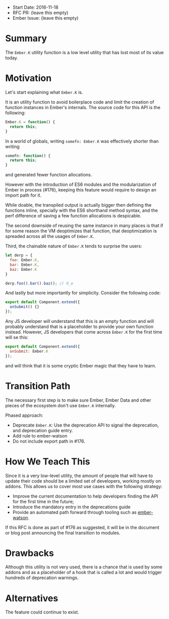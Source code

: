 - Start Date: 2016-11-18
- RFC PR: (leave this empty)
- Ember Issue: (leave this empty)

# Summary

The `Ember.K` utility function is a low level utility that has lost most of its value today.

# Motivation

Let's start explaining what `Ember.K` is.

It is an utility function to avoid boilerplace code and limit the creation of function instances
in Ember's internals. The source code for this API is the following:

```js
Ember.K = function() {
  return this;
}
```

In a world of globals, writing `somefn: Ember.K` was effectively shorter
than writing

```js
someFn: function() {
  return this;
}
```

and generated fewer function allocations.

However with the introduction of ES6 modules and the modularization of Ember
in process (#176), keeping this feature would require to design an import path for it.

While doable, the transpiled output is actually bigger then defining the functions
inline, specially with the ES6 shorthand method syntax, and the perf difference
of saving a few function allocations is despicable.

The second downside of reusing the same instance in many places is that if for
some reason the VM deoptimizes that function, that deoptimization is spreaded
across all the usages of `Ember.K`.

Third, the chainable nature of `Ember.K` tends to surprise the users:

```js
let derp = {
  foo: Ember.K,
  bar: Ember.K,
  baz: Ember.K
}

derp.foo().bar().baz(); // O_o
```

And lastly but more importantly for simplicity. Consider the following code:

```js
export default Component.extend({
  onSubmit() {}
});
```

Any JS developer will understand that this is an empty function and will probably understand
that is a placeholder to provide your own function instead. However, JS developers that come
across `Ember.K` for the first time will se this:


```js
export default Component.extend({
  onSubmit: Ember.K
});
```

and will think that it is some cryptic Ember magic that they have to learn.

# Transition Path

The necessary first step is to make sure Ember, Ember Data and other pieces of the
ecosystem don't use `Ember.K` internally.

Phased approach:
* Deprecate `Ember.K`: Use the deprecation API to signal the deprecation, and deprecation guide entry.
* Add rule to ember-watson
* Do not include export path in #176.

# How We Teach This

Since it is a very low-level utility,
the amount of people that will have to update their code should be a limited set of developers, working mostly on addons.
This allows us to cover most use cases with the following strategy:
* Improve the current documentation to help developers finding the API for the first time in the future;
* Introduce the mandatory entry in the deprecations guide
* Provide an automated path forward through tooling such as [ember-watson](https://github.com/abuiles/ember-watson).

If this RFC is done as part of #176 as suggested,
it will be in the document or blog post announcing the final transition to modules.

# Drawbacks

Although this utility is not very used, there is a chance that is used by some
addons and as a placeholder of a hook that is called a lot and would trigger
hundreds of deprecation warnings.

# Alternatives

The feature could continue to exist.


